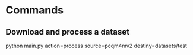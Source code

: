 # Commands

## Download and process a dataset
python main.py action=process source=pcqm4mv2 destiny=datasets/test